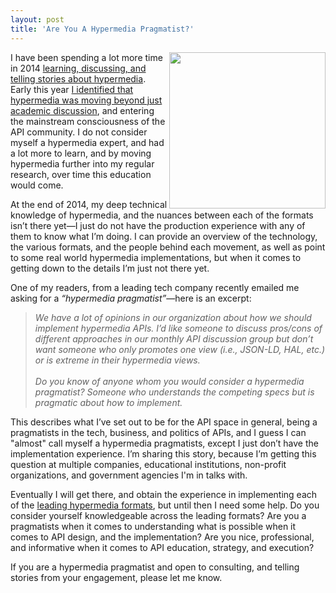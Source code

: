 ```yaml
---
layout: post
title: 'Are You A Hypermedia Pragmatist?'
---
```

<p><a href="http://hypermedia.apievangelist.com"><img src="https://s3.amazonaws.com/kinlane-productions/bw-icons/bw-hypermedia.png" alt="" width="250" align="right" /></a></p>
<p>I have been spending a lot more time in 2014 <a href="http://hypermedia.apievangelist.com">learning, discussing, and telling stories about hypermedia</a>. Early this year <a href="http://apievangelist.com/2014/01/07/what-is-a-hypermedia-api/">I identified that hypermedia was moving beyond just academic discussion</a>, and entering the mainstream consciousness of the API community. I do not consider myself a hypermedia expert, and had a lot more to learn, and by moving hypermedia further into my regular research, over time this education would come.</p>
<p>At the end of 2014, my deep technical knowledge of hypermedia, and the nuances between each of the formats isn&rsquo;t there yet&mdash;I just do not have the production experience with any of them to know what I&rsquo;m doing. I can provide an overview of the technology, the various formats, and the people behind each movement, as well as point to some real world hypermedia implementations, but when it comes to getting down to the details I&rsquo;m just not there yet.</p>
<p>One of my readers, from a leading tech company recently emailed me asking for a <em>&ldquo;hypermedia pragmatist&rdquo;</em>&mdash;here is an excerpt:</p>
<blockquote><em> We have a lot of opinions in our organization about how we should implement hypermedia APIs.  I&rsquo;d like someone to discuss pros/cons of different approaches in our monthly API discussion group but don&rsquo;t want someone who only promotes one view (i.e., JSON-LD, HAL, etc.) or is extreme in their hypermedia views.<br /><br /> Do you know of anyone whom you would consider a hypermedia pragmatist?  Someone who understands the competing specs but is pragmatic about how to implement.</em></blockquote>
<p>This describes what I&rsquo;ve set out to be for the API space in general, being a pragmatists in the tech, business, and politics of APIs, and I guess I can "almost" call myself a hypermedia pragmatists, except I just don&rsquo;t have the implementation experience. I&rsquo;m sharing this story, because I&rsquo;m getting this question at multiple companies,&nbsp;educational institutions, non-profit organizations, and government agencies I'm in talks with.</p>
<p>Eventually I will get there, and obtain the experience in implementing each of the <a href="http://hypermedia.apievangelist.com/tools.html">leading hypermedia formats</a>, but until then I need some help. Do you consider yourself knowledgeable across the leading formats? Are you a pragmatists when it comes to understanding what is possible when it comes to API design, and the implementation? Are you nice, professional, and informative when it comes to API education, strategy, and execution?</p>
<p>If you are a hypermedia pragmatist and open to consulting, and telling stories from your engagement, please let me know.</p>